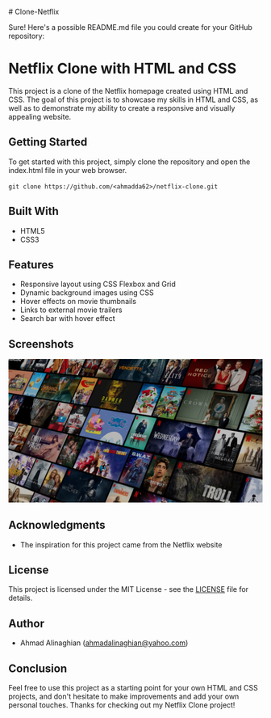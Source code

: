 \# Clone-Netflix

Sure! Here's a possible README.md file you could create for your GitHub repository:

Netflix Clone with HTML and CSS
===============================

This project is a clone of the Netflix homepage created using HTML and CSS. The goal of this project is to showcase my skills in HTML and CSS, as well as to demonstrate my ability to create a responsive and visually appealing website.

Getting Started
---------------

To get started with this project, simply clone the repository and open the index.html file in your web browser.

`git clone https://github.com/<ahmadda62>/netflix-clone.git`

Built With
----------

*   HTML5
*   CSS3

Features
--------

*   Responsive layout using CSS Flexbox and Grid
*   Dynamic background images using CSS
*   Hover effects on movie thumbnails
*   Links to external movie trailers
*   Search bar with hover effect

Screenshots
-----------

![Netflix Clone Screenshot](https://github.com/ahmadad62/clone-netflix/blob/main/DE-en-20221219-popsignuptwoweeks-perspective_alpha_website_large%20(1).jpg)

Acknowledgments
---------------

*   The inspiration for this project came from the Netflix website

License
-------

This project is licensed under the MIT License - see the [LICENSE](LICENSE) file for details.

Author
------

*   Ahmad Alinaghian ([ahmadalinaghian@yahoo.com](mailto:ahmad@example.com))

Conclusion
----------

Feel free to use this project as a starting point for your own HTML and CSS projects, and don't hesitate to make improvements and add your own personal touches. Thanks for checking out my Netflix Clone project!
